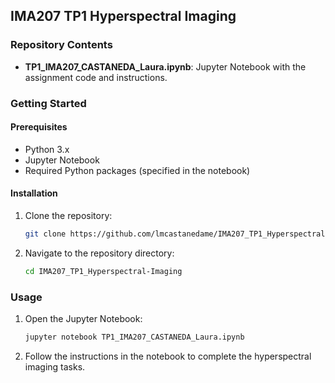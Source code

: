 ## IMA207 TP1 Hyperspectral Imaging

### Repository Contents
- **TP1_IMA207_CASTANEDA_Laura.ipynb**: Jupyter Notebook with the assignment code and instructions.

### Getting Started
#### Prerequisites
- Python 3.x
- Jupyter Notebook
- Required Python packages (specified in the notebook)

#### Installation
1. Clone the repository:
   ```sh
   git clone https://github.com/lmcastanedame/IMA207_TP1_Hyperspectral-Imaging.git
   ```
2. Navigate to the repository directory:
   ```sh
   cd IMA207_TP1_Hyperspectral-Imaging
   ```

### Usage
1. Open the Jupyter Notebook:
   ```sh
   jupyter notebook TP1_IMA207_CASTANEDA_Laura.ipynb
   ```
2. Follow the instructions in the notebook to complete the hyperspectral imaging tasks.
